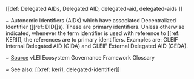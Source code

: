 [[def: Delegated AIDs, Delegated AID, delegated-aid, delegated-aids ]]

~ Autonomic Identifiers (AIDs) which have associated Decentralized Identifier ([[ref: DID]]s). These are primary identifiers. Unless otherwise indicated, whenever the term identifier is used with reference to [[ref: KERI]], the references are to primary identifiers. Examples are: GLEIF Internal Delegated AID (GIDA) and GLEIF External Delegated AID (GEDA).

~ [Source](https://www.gleif.org/vlei/introducing-the-vlei-ecosystem-governance-framework/2023-12-15_vlei-egf-v2.0-glossary_v1.3_final.pdf) vLEI Ecosystem Governance Framework Glossary

~ See also: [[xref: keri1, delegated-identifier]]
